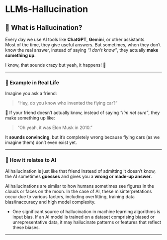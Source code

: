 # LLMs-Hallucination

## 🤖 What is Hallucination?

Every day we use AI tools like **ChatGPT**, **Gemini**, or other assistants.  
Most of the time, they give useful answers. But sometimes, when they don’t know the real answer, instead of saying *“I don’t know”*, they actually **make something up**.

I know, that sounds crazy but yeah, it happens! 🤯 

---

### 🧑 Example in Real Life
Imagine you ask a friend:  

> “Hey, do you know who invented the flying car?”  

🚶 If your friend doesn’t actually know, instead of saying *“I’m not sure”*, they make something up like:  

> “Oh yeah, it was Elon Musk in 2010.”  

It **sounds convincing**, but it’s completely wrong because flying cars (as we imagine them) don’t even exist yet.  

---

### 🤖 How it relates to AI
AI hallucination is just like that friend
Instead of admitting it doesn’t know, the AI sometimes **guesses** and gives you a **wrong or made-up answer**.  

AI hallucinations are similar to how humans sometimes see figures in the clouds or faces on the moon. In the case of AI, these misinterpretations occur due to various factors, including overfitting, training data bias/inaccuracy and high model complexity.

* One significant source of hallucination in machine learning algorithms is input bias. If an AI model is trained on a dataset comprising biased or unrepresentative data, it may hallucinate patterns or features that reflect these biases.

---
